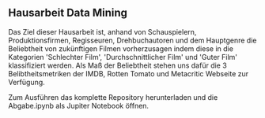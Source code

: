 ## Hausarbeit Data Mining

Das Ziel dieser Hausarbeit ist, anhand von Schauspielern, Produktionsfirmen, Regisseuren, Drehbuchautoren und dem Hauptgenre die Beliebtheit von zukünftigen Filmen vorherzusagen indem diese in die Kategorien 'Schlechter Film', 'Durchschnittlicher Film' und 'Guter Film' klassifiziert werden. Als Maß der Beliebtheit stehen uns dafür die 3 Belibtheitsmetriken der IMDB, Rotten Tomato und Metacritic Webseite zur Verfügung. 

Zum Ausführen das komplette Repository herunterladen und die Abgabe.ipynb als Jupiter Notebook öffnen. 
